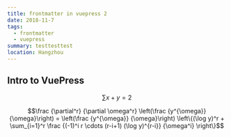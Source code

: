 ```yaml
---
title: frontmatter in vuepress 2
date: 2018-11-7
tags: 
  - frontmatter
  - vuepress
summary: testtesttest
location: Hangzhou  
---
```


## Intro to VuePress


$$\sum{x+y=2}$$


$$\frac {\partial^r} {\partial \omega^r} \left(\frac {y^{\omega}} {\omega}\right) 
= \left(\frac {y^{\omega}} {\omega}\right) \left\{(\log y)^r + \sum_{i=1}^r \frac {(-1)^i r \cdots (r-i+1) (\log y)^{r-i}} {\omega^i} \right\}$$